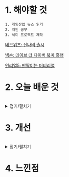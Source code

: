 # 1. 해야할 것
```
1. 게임산업 뉴스 읽기
2. 개인 공부
3. 세미 프로젝트 제작
```
[네오위즈: 산나비 출시](https://www.gamemeca.com/view.php?gid=1743102)

[넥슨: 데이브 더 다이버 북미 흥행](https://www.gamemeca.com/view.php?gid=1743035)

[언리얼5: 반짝이는 머티리얼](https://m.blog.naver.com/nocsurim/221385208438)

# 2. 오늘 배운 것
```

```
<details>
<summary>접기/펼치기</summary>

![image](https://github.com/JM94Ent/TIL-WIL/assets/143363550/4a5f2cc9-1c14-473c-99a2-16d6b91eeb1c)

</details>



# 3. 개선
```

```
<details>
<summary>접기/펼치기</summary>


</details>



# 4. 느낀점
```

```


